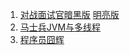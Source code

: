 1. [对战面试官暗黑版](http://www.threewhite.top/interviewpdf/dark.pdf)  [明亮版](http://www.threewhite.top/interviewpdf/light.pdf)
2. [马士兵JVM与多线程](http://www.threewhite.top/interviewpdf/jvmandthreads.pdf)
3. [程序员囧辉](https://joonwhee.blog.csdn.net/article/details/115712641)

